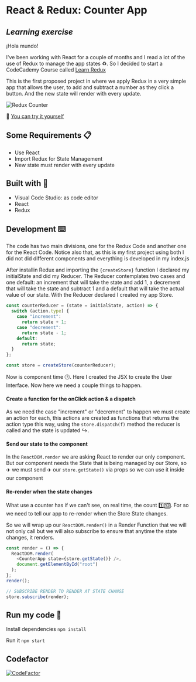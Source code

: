 # React & Redux: Counter App
## _Learning exercise_

¡Hola mundo!

I've been working with React for a couple of months and I read a lot of the use of Redux to manage the app states ♻️.  So I  decided to start a CodeCademy Course called [Learn Redux](https://www.codecademy.com/learn/learn-redux)

This is the first proposed project in where we apply Redux in a very simple app that allows the user, to add and subtract a number as they click a button. And the new state will render with every update.

![Redux Counter](https://user-images.githubusercontent.com/81619759/131163450-6a4a9042-a3e2-4926-8fe8-2fb24e493ced.gif)

🚀  [You can try it yourself](https://silviaespanagil.github.io/redux-react-counter/)

## Some Requirements 📋

- Use React
- Import Redux for State Management
- New state must render with every update

## Built with 🔨
- Visual Code Studio: as code editor
- React
- Redux

## Development ⌨️

The code has two main divisions, one for the Redux Code and another one for the React Code. Notice also that, as this is my first project using both I did not did different components and everything is developed in my index.js

After installin Redux and importing the `{createStore}` function I declared my initialState and did my Reducer. The Reducer contemplates two cases and one default: an increment that will take the state and add 1, a decrement that will take the state and subtract 1 and a default that will take the actual value of our state. With the Reducer declared I created my app Store.

```javascript
const counterReducer = (state = initialState, action) => {
  switch (action.type) {
    case "increment":
      return state + 1;
    case "decrement":
      return state - 1;
    default:
      return state;
  }
};

const store = createStore(counterReducer);
```

Now is component time 🕒. Here I created the JSX to create the User Interface. Now here we  need a couple things to happen.

#### Create a function for the onClick action & a dispatch
As we need the case "increment" or "decrement" to happen we must create an action for  each, this actions are created as functions that returns the action type this  way, using the `store.dispatch(f)` method the reducer is called and the state is updated ↪️.

#### Send our state to the component
In the `ReactDOM.render` we are asking React to render our only component. But our component needs the State that is being managed by our Store, so ✈️ we  must send ✈️ our `store.getState()` via props so we  can use it inside our component 

#### Re-render when the state changes
What use a counter has if we can't see, on real time, the count 1️⃣🔟. For so we need to tell our app to re-render when the Store State changes.

So we will wrap up our `ReactDOM.render()` in a Render Function that we will not only call but we will also subscribe to ensure that anytime the state changes, it renders.

```javascript
const render = () => {
  ReactDOM.render(
    <CounterApp state={store.getState()} />,
    document.getElementById("root")
  );
};
render();

// SUBSCRIBE RENDER TO RENDER AT STATE CHANGE
store.subscribe(render);
```

## Run my code 🔧

Install dependencies
`npm install` 

Run it
`npm start`

## Codefactor
[![CodeFactor](https://www.codefactor.io/repository/github/silviaespanagil/redux-react-counter/badge)](https://www.codefactor.io/repository/github/silviaespanagil/redux-react-counter)
